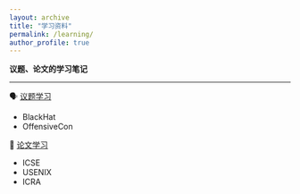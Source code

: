 ```yaml
---
layout: archive
title: "学习资料"
permalink: /learning/
author_profile: true
---
```


**议题、论文的学习笔记**

---

🗣️ [议题学习](./topic/)
- BlackHat
- OffensiveCon

📜 [论文学习](./paper/)
- ICSE
- USENIX
- ICRA
